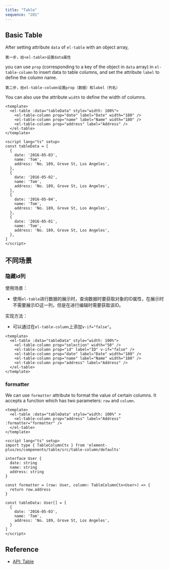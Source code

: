 ```yaml
---
title: "Table"
sequence: "201"
---
```


## Basic Table

After setting attribute `data` of `el-table` with an object array,

```text
第一步，给<el-table>设置data属性
```

you can use `prop` (corresponding to a key of the object in `data` array) in `el-table-column`
to insert data to table columns, and set the attribute `label` to define the column name.

```text
第二步，给el-table-column设置prop（数据）和label（列名）
```

You can also use the attribute `width` to define the width of columns.

```text
<template>
  <el-table :data="tableData" style="width: 100%">
    <el-table-column prop="date" label="Date" width="180" />
    <el-table-column prop="name" label="Name" width="180" />
    <el-table-column prop="address" label="Address" />
  </el-table>
</template>

<script lang="ts" setup>
const tableData = [
  {
    date: '2016-05-03',
    name: 'Tom',
    address: 'No. 189, Grove St, Los Angeles',
  },
  {
    date: '2016-05-02',
    name: 'Tom',
    address: 'No. 189, Grove St, Los Angeles',
  },
  {
    date: '2016-05-04',
    name: 'Tom',
    address: 'No. 189, Grove St, Los Angeles',
  },
  {
    date: '2016-05-01',
    name: 'Tom',
    address: 'No. 189, Grove St, Los Angeles',
  },
]
</script>
```

## 不同场景

### 隐藏id列

使用场景：

- 使用`el-table`进行数据的展示时，查询数据时要获取对象的ID属性，在展示时不需要展示ID这一列，但是在进行编辑时需要获取该ID。

实现方法：

- 可以通过在`el-table-column`上添加`v-if="false"`。

```text
<template>
  <el-table :data="tableData" style="width: 100%">
    <el-table-column prop="selection" width="50" />
    <el-table-column prop="id" label="ID" v-if="false" />
    <el-table-column prop="date" label="Date" width="180" />
    <el-table-column prop="name" label="Name" width="180" />
    <el-table-column prop="address" label="Address" />
  </el-table>
</template>
```

### formatter

We can use `formatter` attribute to format the value of certain columns.
It accepts a function which has two parameters: `row` and `column`.

```text
<template>
  <el-table :data="tableData" style="width: 100%" >
    <el-table-column prop="address" label="Address" :formatter="formatter" />
  </el-table>
</template>

<script lang="ts" setup>
import type { TableColumnCtx } from 'element-plus/es/components/table/src/table-column/defaults'

interface User {
  date: string
  name: string
  address: string
}

const formatter = (row: User, column: TableColumnCtx<User>) => {
  return row.address
}

const tableData: User[] = [
  {
    date: '2016-05-03',
    name: 'Tom',
    address: 'No. 189, Grove St, Los Angeles',
  }
]
</script>
```

## Reference

- [API: Table](https://element-plus.gitee.io/en-US/component/table.html)

